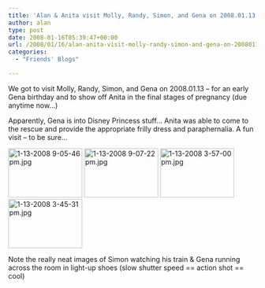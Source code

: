 ```yaml
---
title: 'Alan & Anita visit Molly, Randy, Simon, and Gena on 2008.01.13'
author: alan
type: post
date: 2008-01-16T05:39:47+00:00
url: /2008/01/16/alan-anita-visit-molly-randy-simon-and-gena-on-20080113/
categories:
  - "Friends' Blogs"

---
```

We got to visit Molly, Randy, Simon, and Gena on 2008.01.13 &#8211; for an early Gena birthday and to show off Anita in the final stages of pregnancy (due anytime now&#8230;)

Apparently, Gena is into Disney Princess stuff&#8230; Anita was able to come to the rescue and provide the appropriate frilly dress and paraphernalia. A fun visit &#8211; to be sure&#8230;

[<img src="https://zeroasterisk.com/photos/d/64210-2/1-13-2008+9-05-46+pm.jpg" class="giThumbnail" alt="1-13-2008 9-05-46 pm.jpg" height="100" width="150" />][1] [<img src="https://zeroasterisk.com/photos/d/64214-2/1-13-2008+9-07-22+pm.jpg" class="giThumbnail" alt="1-13-2008 9-07-22 pm.jpg" height="100" width="150" />][2] [<img src="https://zeroasterisk.com/photos/d/64086-1/1-13-2008+3-57-00+pm.jpg" class="giThumbnail" alt="1-13-2008 3-57-00 pm.jpg" height="100" width="150" />][3] [<img src="https://zeroasterisk.com/photos/d/64058-1/1-13-2008+3-45-31+pm.jpg" class="giThumbnail" alt="1-13-2008 3-45-31 pm.jpg" height="100" width="150" />][4]

Note the really neat images of Simon watching his train & Gena running across the room in light-up shoes (slow shutter speed == action shot == cool)


 [1]: https://zeroasterisk.com/photos/v/friends/2008friends/01-13-visittohukles/1-13-2008+9-05-46+pm.jpg.html
 [2]: https://zeroasterisk.com/photos/v/friends/2008friends/01-13-visittohukles/1-13-2008+9-07-22+pm.jpg.html
 [3]: https://zeroasterisk.com/photos/v/friends/2008friends/01-13-visittohukles/1-13-2008+3-57-00+pm.jpg.html
 [4]: https://zeroasterisk.com/photos/v/friends/2008friends/01-13-visittohukles/1-13-2008+3-45-31+pm.jpg.html
